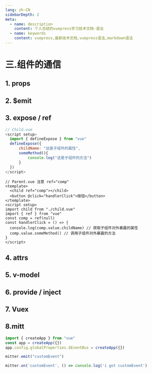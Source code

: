 ```yaml
---
lang: zh-CN
sidebarDepth: 2
meta:
  - name: description
    content: 个人总结的vuepress学习技术文档-语法
  - name: keywords
    content: vuepress,最新技术文档,vuepress语法,markdown语法
---
```


# 三.组件的通信

## 1. props

## 2. \$emit

## 3. expose / ref

```js
// Child.vue
<script setup>
  import { defineExpose } from "vue"
  defineExpose({
      childName: "这是子组件的属性",
      someMethod(){
          console.log("这是子组件的方法")
      }
  })
</script>
```

```vue
// Parent.vue 注意 ref="comp"
<template>
  <child ref="comp"></child>
  <button @click="handlerClick">按钮</button>
</template>
<script setup>
import child from "./child.vue"
import { ref } from "vue"
const comp = ref(null)
const handlerClick = () => {
  console.log(comp.value.childName) // 获取子组件对外暴露的属性
  comp.value.someMethod() // 调用子组件对外暴露的方法
}
</script>
```

## 4. attrs

## 5. v-model

## 6. provide / inject

## 7. Vuex

## 8.mitt

```js
import { createApp } from "vue"
const app = createApp({})
app.config.globalProperties.$EventBus = createApp({})
```

```js
mitter.emit("customEvent")
```

```js
mitter.on('customEvent', () => console.log('i got customEvent')
```
